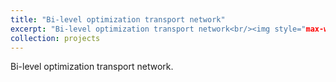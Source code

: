 ```yaml
---
title: "Bi-level optimization transport network"
excerpt: "Bi-level optimization transport network<br/><img style="max-width: 50%;" src='/images/ModelStructure.png'>"
collection: projects
---
```


Bi-level optimization transport network.
